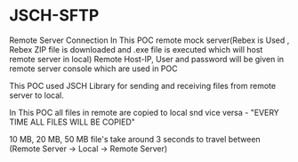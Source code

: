 # JSCH-SFTP
Remote Server Connection
In This POC remote mock server(Rebex is Used , Rebex ZIP file is downloaded and .exe file is executed which will host remote server in local)
Remote Host-IP, User and password will be given in remote server console which are used in POC

This POC used JSCH Library for sending and receiving files from remote server to local.

In This POC all files in remote are copied to local snd vice versa - "EVERY TIME ALL FILES WILL BE COPIED" 

10 MB, 20 MB, 50 MB file's take around 3 seconds to travel between (Remote Server -> Local -> Remote Server)
